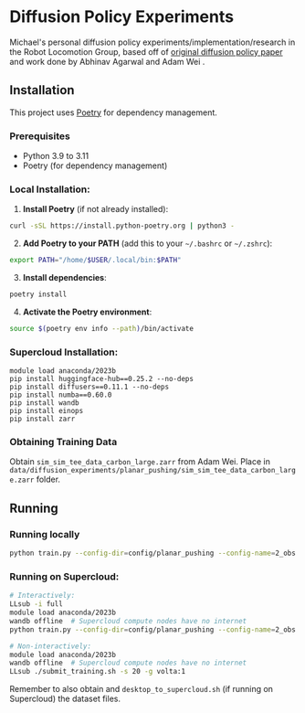 # Diffusion Policy Experiments

Michael's personal diffusion policy experiments/implementation/research in the Robot Locomotion Group, based off of [original diffusion policy paper](https://diffusion-policy.cs.columbia.edu/) and work done by Abhinav Agarwal and Adam Wei .

## Installation

This project uses [Poetry](https://python-poetry.org/) for dependency management.

### Prerequisites
- Python 3.9 to 3.11
- Poetry (for dependency management)

### Local Installation:

1. **Install Poetry** (if not already installed):
```bash
curl -sSL https://install.python-poetry.org | python3 -
```

2. **Add Poetry to your PATH** (add this to your `~/.bashrc` or `~/.zshrc`):
```bash
export PATH="/home/$USER/.local/bin:$PATH"
```

3. **Install dependencies**:
```bash
poetry install
```

4. **Activate the Poetry environment**:
```bash
source $(poetry env info --path)/bin/activate
```

### Supercloud Installation:
```
module load anaconda/2023b
pip install huggingface-hub==0.25.2 --no-deps
pip install diffusers==0.11.1 --no-deps
pip install numba==0.60.0
pip install wandb
pip install einops
pip install zarr
```

### Obtaining Training Data
Obtain `sim_sim_tee_data_carbon_large.zarr` from Adam Wei. Place in `data/diffusion_experiments/planar_pushing/sim_sim_tee_data_carbon_large.zarr` folder.


## Running

### Running locally
```bash
python train.py --config-dir=config/planar_pushing --config-name=2_obs.yaml hydra.run.dir=data/outputs/planar_pushing/2_obs/
```

### Running on Supercloud:
```bash
# Interactively:
LLsub -i full
module load anaconda/2023b
wandb offline  # Supercloud compute nodes have no internet
python train.py --config-dir=config/planar_pushing --config-name=2_obs.yaml hydra.run.dir=data/outputs/planar_pushing/2_obs/

# Non-interactively:
module load anaconda/2023b
wandb offline  # Supercloud compute nodes have no internet
LLsub ./submit_training.sh -s 20 -g volta:1
```

Remember to also obtain and `desktop_to_supercloud.sh` (if running on Supercloud) the dataset files.